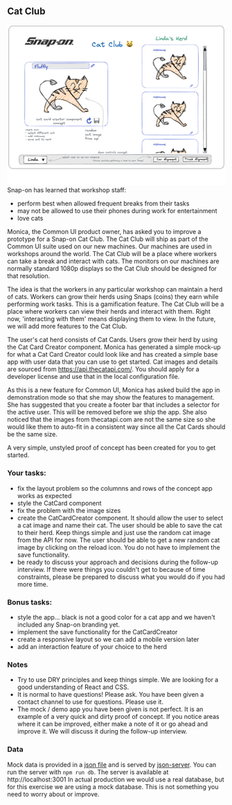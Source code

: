 ## Cat Club
![Cat Club Concept](public/overallConcept.png)
Snap-on has learned that workshop staff:
- perform best when allowed frequent breaks from their tasks
- may not be allowed to use their phones during work for entertainment
- love cats

Monica, the Common UI product owner, has asked you to improve a prototype for a Snap-on Cat Club. The Cat Club will ship as part of the Common UI suite used on our new machines. Our machines are used in workshops around the world. The Cat Club will be a place where workers can take a break and interact with cats. The monitors on our machines are normally standard 1080p displays so the Cat Club should be designed for that resolution.

The idea is that the workers in any particular workshop can maintain a herd of cats. Workers can grow their herds using Snaps (coins) they earn while performing work tasks. This is a gamification feature. The Cat Club will be a place where workers can view their herds and interact with them. Right now, 'interacting with them' means displaying them to view. In the future, we will add more features to the Cat Club.

The user's cat herd consists of Cat Cards. Users grow their herd by using the Cat Card Creator component. Monica has generated a simple mock-up for what a Cat Card Creator could look like and has created a simple base app with user data that you can use to get started. Cat images and details are sourced from https://api.thecatapi.com/. You should apply for a developer license and use that in the local configuration file.

As this is a new feature for Common UI, Monica has asked build the app in demonstration mode so that she may show the features to management. She has suggested that you create a footer bar that includes a selector for the active user. This will be removed before we ship the app. She also noticed that the images from thecatapi.com are not the same size so she would like them to auto-fit in a consistent way since all the Cat Cards should be the same size.

A very simple, unstyled proof of concept has been created for you to get started.

### Your tasks: 
- fix the layout problem so the columnns and rows of the concept app works as expected
- style the CatCard component
- fix the problem with the image sizes
- create the CatCardCreator component. It should allow the user to select a cat image and name their cat. The user should be able to save the cat to their herd. Keep things simple and just use the random cat image from the API for now. The user should be able to get a new random cat image by clicking on the reload icon. You do not have to implement the save functionality.
- be ready to discuss your approach and decisions during the follow-up interview. If there were things you couldn't get to because of time constraints, please be prepared to discuss what you would do if you had more time. 

### Bonus tasks:
- style the app... black is not a good color for a cat app and we haven't included any Snap-on branding yet.
- implement the save functionality for the CatCardCreator
- create a responsive layout so we can add a mobile version later
- add an interaction feature of your choice to the herd

### Notes
- Try to use DRY principles and keep things simple. We are looking for a good understanding of React and CSS.
- It is normal to have questions! Please ask. You have been given a contact channel to use for questions. Please use it.
- The mock / demo app you have been given is not perfect. It is an example of a very quick and dirty proof of concept. If you notice areas where it can be improved, either make a note of it or go ahead and improve it. We will discuss it during the follow-up interview.

### Data
Mock data is provided in a [json file](db.json) and is served by [json-server](https://github.com/typicode/json-server). You can run the server with `npm run db`. The server is available at http://localhost:3001 In actual production we would use a real database, but for this exercise we are using a mock database. This is not something you need to worry about or improve.

